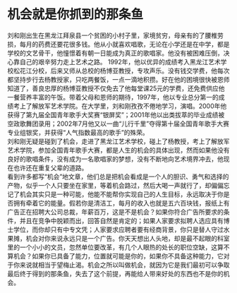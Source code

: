 # 机会就是你抓到的那条鱼

刘和刚出生在黑龙江拜泉县一个贫困的小村子里，家境贫穷，母亲有的了腰椎劳损，每月的药费还要花很多钱。他从小就喜欢唱歌，无论在小学还是在中学，都是学校的文艺骨干，他憧憬着有朝一日能成为真正的歌唱家。他没有被困难压倒，决心靠自己的艰辛努力走上艺术之路。 
1992年，他以优异的成绩考入黑龙江艺术学校松花江分校，后来又师从总校的杨博亚教授，专攻声乐。没有钱交学费，他每次都坚持步行去杨教授家，只吃两餐饭，一点一滴地积攒。好在他的困境很快被恩师知道了，善良忠厚的杨博亚教授不仅免去了他每堂课25元的学费，还免费供应他一餐营养丰富的午饭。带着父母和恩师的期待，1997年，他以专业总分第一的成绩考上了解放军艺术学院。在大学里，刘和刚孜孜不倦地学习，演唱。2000年他获得了第九届全国青年歌手大奖赛“银屏奖”；2001年他以出类拔萃的毕业成绩被空政歌舞团录用；2002年7月他又以一曲“儿行千里”夺得第十届全国青年歌手大赛专业组银奖，并获得“人气指数最高的歌手”的殊荣。  
刘和刚无疑是碰到了机会，走进了黑龙江艺术学校，碰上了杨教授，考上了解放军艺术学院，参加全国青年歌手大赛，都是人生的机会的具体出现，然而如果他没有良好的歌唱条件，没有成为一名歌唱家的梦想，没有不断地向艺术境界冲去，他现在也许还在重复父辈的道路。  
看到许多都写“机会”地文章，他们总是把机会看成是一个人的胆识、勇气和选择的产物，似乎一个人只要坐在家里，等着机会路过，然后大喝一声就行了，却偏偏忘记了机会其实只是一种可能，他能不能帮你实现自己的人生目标，永远取决于你是否拥有牵着它的能量。假若你是清洁工，每月的收入也就是五六百块钱，报纸上有广告正在招聘大公司总裁，年薪百万，这是不是机会？如果你符合广告所要求的条件，并且在竞争中脱颖而出，回答自然是肯定的；如果人家要求拟聘人选应具有博士学位，而你却只有中专文凭；人家要求应聘者要有经商背景，你只是替人守过水果摊，机会对你来说永远只是一个广告。你天天想出人头地，却是最不起眼的科室里的一个小小的文员，忽然单位要改革，有几个人眼热的处长的职位空缺，这算不算机会？如果你已具备了能力，位置就可能是你的，如果你不具备这种能力，它对于你来说就相当于望梅止渴。机会之所以叫做机会，就因为它是我们最初可以争取最后终于得到的那条鱼，失去了这个前提，再能给人带来好处的东西也不是你的机会。
  
